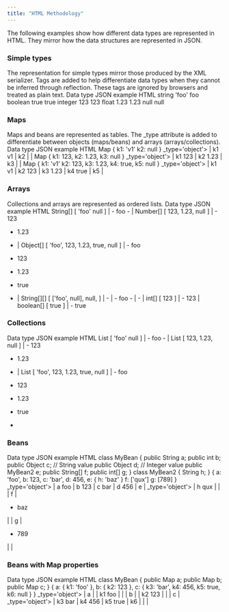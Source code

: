 ```yaml
---
title: "HTML Methodology"
---
```


The following examples show how different data types are represented in HTML.
They mirror how the data structures are represented in JSON.
### Simple types

The representation for simple types mirror those produced by the XML serializer.
Tags are added to help differentiate data types when they cannot be inferred through reflection.
These tags are ignored by browsers and treated as plain text.
Data type JSON example HTML string 'foo' foo boolean true true integer 123 123 float 1.23 1.23 null null
### Maps

Maps and beans are represented as tables.
The _type attribute is added to differentiate between objects (maps/beans) and arrays (arrays/collections).
Data type JSON example HTML Map \{ k1: 'v1' k2: null \} _type='object'> |			k1 v1 | k2 | |	Map \{ k1: 123, k2: 1.23, k3: null \} _type='object'> |			k1 123 | k2 1.23 | k3 | |	Map \{ k1: 'v1' k2: 123, k3: 1.23, k4: true, k5: null \} _type='object'> |			k1 v1 | k2 123 | k3 1.23 | k4 true | k5 |
### Arrays

Collections and arrays are represented as ordered lists.
Data type JSON example HTML String[] [ 'foo' null ] |		- foo - |	Number[] [ 123, 1.23, null ] |		- 123
- 1.23

- |	Object[] [ 'foo', 123, 1.23, true, null ] |		- foo
- 123
- 1.23
- true

- |	String[][] [ ['foo', null], null, ] |		- |				- foo - | - |	int[] [ 123 ] |		- 123 |	boolean[] [ true ] |		- true
### Collections

Data type JSON example HTML List [ 'foo' null ] |		- foo - |	List [ 123, 1.23, null ] |		- 123
- 1.23

- |	List [ 'foo', 123, 1.23, true, null ] |		- foo
- 123
- 1.23
- true

-
### Beans

Data type JSON example HTML class MyBean \{ public String a; public int b; public Object c;  // String value public Object d;  // Integer value public MyBean2 e; public String[] f; public int[] g; \} class MyBean2 \{ String h; \} \{ a: 'foo', b: 123, c: 'bar', d: 456, e: \{ h: 'baz' \} f: ['qux'] g: [789] \} _type='object'> |			a foo | b 123 | c bar | d 456 | e |				_type='object'> |						h qux | | |			f |
- baz

| | g |
- 789

| |
### Beans with Map properties

Data type JSON example HTML class MyBean \{ public Map a; public Map b; public Map c; \} \{ a: \{ k1: 'foo' \}, b: \{ k2: 123 \}, c: \{ k3: 'bar', k4: 456, k5: true, k6: null \} \} _type='object'> |			a | |						k1 foo | | |			b | |						k2 123 | | |			c |				_type='object'> |						k3 bar | k4 456 | k5 true | k6 | | |
